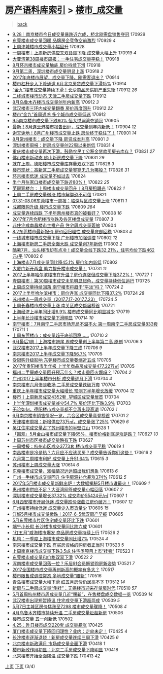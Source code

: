 [房产语料库索引](../../README.md)  > [楼市_成交量](楼市_成交量.md)
====
> [back](../README.md)

- [9.28｜南京楼市今日成交量暴跌近六成，桥北刚需盘销售夺冠](http://jkwz.applinzi.com/ittc/7018743765181924368.html#9.28%EF%BD%9C%E5%8D%97%E4%BA%AC%E6%A5%BC%E5%B8%82%E4%BB%8A%E6%97%A5%E6%88%90%E4%BA%A4%E9%87%8F%E6%9A%B4%E8%B7%8C%E8%BF%91%E5%85%AD%E6%88%90%EF%BC%8C%E6%A1%A5%E5%8C%97%E5%88%9A%E9%9C%80%E7%9B%98%E9%94%80%E5%94%AE%E5%A4%BA%E5%86%A0) 170929  
- [东莞楼市成交量回暖 品牌房企竞争空前激烈](http://jkwz.applinzi.com/ittc/7018666119399998481.html#%E4%B8%9C%E8%8E%9E%E6%A5%BC%E5%B8%82%E6%88%90%E4%BA%A4%E9%87%8F%E5%9B%9E%E6%9A%96+%E5%93%81%E7%89%8C%E6%88%BF%E4%BC%81%E7%AB%9E%E4%BA%89%E7%A9%BA%E5%89%8D%E6%BF%80%E7%83%88) 170929 *4* 
- [上周津城楼市成交量小幅回升](http://jkwz.applinzi.com/ittc/7018129893890720784.html#%E4%B8%8A%E5%91%A8%E6%B4%A5%E5%9F%8E%E6%A5%BC%E5%B8%82%E6%88%90%E4%BA%A4%E9%87%8F%E5%B0%8F%E5%B9%85%E5%9B%9E%E5%8D%87) 170928  
- [一周楼市｜上周新房供应又双叒叕下降 成交量大幅上升](http://jkwz.applinzi.com/ittc/7014948932453663761.html#%E4%B8%80%E5%91%A8%E6%A5%BC%E5%B8%82%EF%BD%9C%E4%B8%8A%E5%91%A8%E6%96%B0%E6%88%BF%E4%BE%9B%E5%BA%94%E5%8F%88%E5%8F%8C%E5%8F%92%E5%8F%95%E4%B8%8B%E9%99%8D+%E6%88%90%E4%BA%A4%E9%87%8F%E5%A4%A7%E5%B9%85%E4%B8%8A%E5%8D%87) 170919 *4* 
- [大亚湾第38周楼市周报：一手住宅成交量平稳！](http://jkwz.applinzi.com/ittc/7014708199654163473.html#%E5%A4%A7%E4%BA%9A%E6%B9%BE%E7%AC%AC38%E5%91%A8%E6%A5%BC%E5%B8%82%E5%91%A8%E6%8A%A5%EF%BC%9A%E4%B8%80%E6%89%8B%E4%BD%8F%E5%AE%85%E6%88%90%E4%BA%A4%E9%87%8F%E5%B9%B3%E7%A8%B3%EF%BC%81) 170918  
- [8月环京楼市成交量触底 房价持续下滑](http://jkwz.applinzi.com/ittc/7014705935392703504.html#8%E6%9C%88%E7%8E%AF%E4%BA%AC%E6%A5%BC%E5%B8%82%E6%88%90%E4%BA%A4%E9%87%8F%E8%A7%A6%E5%BA%95+%E6%88%BF%E4%BB%B7%E6%8C%81%E7%BB%AD%E4%B8%8B%E6%BB%91) 170918  
- [9月第二周，深圳楼市成交量明显上涨](http://jkwz.applinzi.com/ittc/7014660419619390480.html#9%E6%9C%88%E7%AC%AC%E4%BA%8C%E5%91%A8%EF%BC%8C%E6%B7%B1%E5%9C%B3%E6%A5%BC%E5%B8%82%E6%88%90%E4%BA%A4%E9%87%8F%E6%98%8E%E6%98%BE%E4%B8%8A%E6%B6%A8) 170918 *2* 
- [2017年底楼市展望，成交量下降，刚需客退出？](http://jkwz.applinzi.com/ittc/7013250074975667217.html#2017%E5%B9%B4%E5%BA%95%E6%A5%BC%E5%B8%82%E5%B1%95%E6%9C%9B%EF%BC%8C%E6%88%90%E4%BA%A4%E9%87%8F%E4%B8%8B%E9%99%8D%EF%BC%8C%E5%88%9A%E9%9C%80%E5%AE%A2%E9%80%80%E5%87%BA%EF%BC%9F) 170914  
- [楼市杠杆步入下降通道 6月北京房贷成交量下滑15%](http://jkwz.applinzi.com/ittc/7013040632606753552.html#%E6%A5%BC%E5%B8%82%E6%9D%A0%E6%9D%86%E6%AD%A5%E5%85%A5%E4%B8%8B%E9%99%8D%E9%80%9A%E9%81%93+6%E6%9C%88%E5%8C%97%E4%BA%AC%E6%88%BF%E8%B4%B7%E6%88%90%E4%BA%A4%E9%87%8F%E4%B8%8B%E6%BB%9115%25) 170914  
- [“金九”楼市成交量持续下滑！长沙商品房供销严重失衡](http://jkwz.applinzi.com/ittc/7012456880256058385.html#%E2%80%9C%E9%87%91%E4%B9%9D%E2%80%9D%E6%A5%BC%E5%B8%82%E6%88%90%E4%BA%A4%E9%87%8F%E6%8C%81%E7%BB%AD%E4%B8%8B%E6%BB%91%EF%BC%81%E9%95%BF%E6%B2%99%E5%95%86%E5%93%81%E6%88%BF%E4%BE%9B%E9%94%80%E4%B8%A5%E9%87%8D%E5%A4%B1%E8%A1%A1) 170912 *26* 
- [二线城市楼市动态 天津二手房成交量下跌](http://jkwz.applinzi.com/ittc/7012415735257891600.html#%E4%BA%8C%E7%BA%BF%E5%9F%8E%E5%B8%82%E6%A5%BC%E5%B8%82%E5%8A%A8%E6%80%81+%E5%A4%A9%E6%B4%A5%E4%BA%8C%E6%89%8B%E6%88%BF%E6%88%90%E4%BA%A4%E9%87%8F%E4%B8%8B%E8%B7%8C) 170912  
- [8月乌鲁木齐楼市成交量创年内新高](http://jkwz.applinzi.com/ittc/7012371552551830544.html#8%E6%9C%88%E4%B9%8C%E9%B2%81%E6%9C%A8%E9%BD%90%E6%A5%BC%E5%B8%82%E6%88%90%E4%BA%A4%E9%87%8F%E5%88%9B%E5%B9%B4%E5%86%85%E6%96%B0%E9%AB%98) 170912 *3* 
- [武汉楼市三环内成交量翻番 房价再度回升](http://jkwz.applinzi.com/ittc/7012342969745802256.html#%E6%AD%A6%E6%B1%89%E6%A5%BC%E5%B8%82%E4%B8%89%E7%8E%AF%E5%86%85%E6%88%90%E4%BA%A4%E9%87%8F%E7%BF%BB%E7%95%AA+%E6%88%BF%E4%BB%B7%E5%86%8D%E5%BA%A6%E5%9B%9E%E5%8D%87) 170912 *22* 
- [楼市“金九”首周遇冷 多个城市成交量低迷](http://jkwz.applinzi.com/ittc/7012294551589618704.html#%E6%A5%BC%E5%B8%82%E2%80%9C%E9%87%91%E4%B9%9D%E2%80%9D%E9%A6%96%E5%91%A8%E9%81%87%E5%86%B7+%E5%A4%9A%E4%B8%AA%E5%9F%8E%E5%B8%82%E6%88%90%E4%BA%A4%E9%87%8F%E4%BD%8E%E8%BF%B7) 170912  
- [9.5南京楼市成交量下跌80% 恒大悦澜湾夺销冠](http://jkwz.applinzi.com/ittc/7009945226356196368.html#9.5%E5%8D%97%E4%BA%AC%E6%A5%BC%E5%B8%82%E6%88%90%E4%BA%A4%E9%87%8F%E4%B8%8B%E8%B7%8C80%25+%E6%81%92%E5%A4%A7%E6%82%A6%E6%BE%9C%E6%B9%BE%E5%A4%BA%E9%94%80%E5%86%A0) 170905  
- [最新！8月连云港楼市报告出炉，成交量创年内新低！](http://jkwz.applinzi.com/ittc/7009379743059936272.html#%E6%9C%80%E6%96%B0%EF%BC%818%E6%9C%88%E8%BF%9E%E4%BA%91%E6%B8%AF%E6%A5%BC%E5%B8%82%E6%8A%A5%E5%91%8A%E5%87%BA%E7%82%89%EF%BC%8C%E6%88%90%E4%BA%A4%E9%87%8F%E5%88%9B%E5%B9%B4%E5%86%85%E6%96%B0%E4%BD%8E%EF%BC%81) 170904 *12* 
- [谢天谢地！8月广州楼市成交量止跌 房价终于稳住了！](http://jkwz.applinzi.com/ittc/7008375571455935504.html#%E8%B0%A2%E5%A4%A9%E8%B0%A2%E5%9C%B0%EF%BC%818%E6%9C%88%E5%B9%BF%E5%B7%9E%E6%A5%BC%E5%B8%82%E6%88%90%E4%BA%A4%E9%87%8F%E6%AD%A2%E8%B7%8C+%E6%88%BF%E4%BB%B7%E7%BB%88%E4%BA%8E%E7%A8%B3%E4%BD%8F%E4%BA%86%EF%BC%81) 170901 *14* 
- [8月常州楼市：成交量下降 房贷成本升高](http://jkwz.applinzi.com/ittc/7008382019107816465.html#8%E6%9C%88%E5%B8%B8%E5%B7%9E%E6%A5%BC%E5%B8%82%EF%BC%9A%E6%88%90%E4%BA%A4%E9%87%8F%E4%B8%8B%E9%99%8D+%E6%88%BF%E8%B4%B7%E6%88%90%E6%9C%AC%E5%8D%87%E9%AB%98) 170901 *3* 
- [深圳楼市周报：新房成交量创22周以来新低](http://jkwz.applinzi.com/ittc/7008060738219017233.html#%E6%B7%B1%E5%9C%B3%E6%A5%BC%E5%B8%82%E5%91%A8%E6%8A%A5%EF%BC%9A%E6%96%B0%E6%88%BF%E6%88%90%E4%BA%A4%E9%87%8F%E5%88%9B22%E5%91%A8%E4%BB%A5%E6%9D%A5%E6%96%B0%E4%BD%8E) 170831 *4* 
- [重庆楼市成交量再次下滑，鼓励农民工公积金贷款买房去库存？](http://jkwz.applinzi.com/ittc/7007988962508145681.html#%E9%87%8D%E5%BA%86%E6%A5%BC%E5%B8%82%E6%88%90%E4%BA%A4%E9%87%8F%E5%86%8D%E6%AC%A1%E4%B8%8B%E6%BB%91%EF%BC%8C%E9%BC%93%E5%8A%B1%E5%86%9C%E6%B0%91%E5%B7%A5%E5%85%AC%E7%A7%AF%E9%87%91%E8%B4%B7%E6%AC%BE%E4%B9%B0%E6%88%BF%E5%8E%BB%E5%BA%93%E5%AD%98%EF%BC%9F) 170831 *27* 
- [佛山楼市新动态 佛山新房成交量下降](http://jkwz.applinzi.com/ittc/7007979704710333457.html#%E4%BD%9B%E5%B1%B1%E6%A5%BC%E5%B8%82%E6%96%B0%E5%8A%A8%E6%80%81+%E4%BD%9B%E5%B1%B1%E6%96%B0%E6%88%BF%E6%88%90%E4%BA%A4%E9%87%8F%E4%B8%8B%E9%99%8D) 170831 *29* 
- [就在上周，德阳楼市成交量库存量双双下跌](http://jkwz.applinzi.com/ittc/7005796703142413328.html#%E5%B0%B1%E5%9C%A8%E4%B8%8A%E5%91%A8%EF%BC%8C%E5%BE%B7%E9%98%B3%E6%A5%BC%E5%B8%82%E6%88%90%E4%BA%A4%E9%87%8F%E5%BA%93%E5%AD%98%E9%87%8F%E5%8F%8C%E5%8F%8C%E4%B8%8B%E8%B7%8C) 170828 *3* 
- [楼市现状：高新区二手房成交量寥寥无几为哪般？](http://jkwz.applinzi.com/ittc/7005894030649721872.html#%E6%A5%BC%E5%B8%82%E7%8E%B0%E7%8A%B6%EF%BC%9A%E9%AB%98%E6%96%B0%E5%8C%BA%E4%BA%8C%E6%89%8B%E6%88%BF%E6%88%90%E4%BA%A4%E9%87%8F%E5%AF%A5%E5%AF%A5%E6%97%A0%E5%87%A0%E4%B8%BA%E5%93%AA%E8%88%AC%EF%BC%9F) 170826 *31* 
- [环京楼市低迷 成交量不如过去](http://jkwz.applinzi.com/ittc/7005301038910014480.html#%E7%8E%AF%E4%BA%AC%E6%A5%BC%E5%B8%82%E4%BD%8E%E8%BF%B7+%E6%88%90%E4%BA%A4%E9%87%8F%E4%B8%8D%E5%A6%82%E8%BF%87%E5%8E%BB) 170824  
- [半个月张家口楼市成交量下跌近80%！](http://jkwz.applinzi.com/ittc/7004653502184555536.html#%E5%8D%8A%E4%B8%AA%E6%9C%88%E5%BC%A0%E5%AE%B6%E5%8F%A3%E6%A5%BC%E5%B8%82%E6%88%90%E4%BA%A4%E9%87%8F%E4%B8%8B%E8%B7%8C%E8%BF%9180%25%EF%BC%81) 170822 *25* 
- [芜房观楼台：上周楼市成交量回升丨8月房租曝光](http://jkwz.applinzi.com/ittc/7004541742337229840.html#%E8%8A%9C%E6%88%BF%E8%A7%82%E6%A5%BC%E5%8F%B0%EF%BC%9A%E4%B8%8A%E5%91%A8%E6%A5%BC%E5%B8%82%E6%88%90%E4%BA%A4%E9%87%8F%E5%9B%9E%E5%8D%87%E4%B8%A88%E6%9C%88%E6%88%BF%E7%A7%9F%E6%9B%9D%E5%85%89) 170822 *1* 
- [上周二手房成交量微涨 楼市解绑恐不可信](http://jkwz.applinzi.com/ittc/7004327722531423248.html#%E4%B8%8A%E5%91%A8%E4%BA%8C%E6%89%8B%E6%88%BF%E6%88%90%E4%BA%A4%E9%87%8F%E5%BE%AE%E6%B6%A8+%E6%A5%BC%E5%B8%82%E8%A7%A3%E7%BB%91%E6%81%90%E4%B8%8D%E5%8F%AF%E4%BF%A1) 170821  
- [07.31-08.06东莞楼市一周报：临深片区成交量上涨](http://jkwz.applinzi.com/ittc/7000550154472784913.html#07.31-08.06%E4%B8%9C%E8%8E%9E%E6%A5%BC%E5%B8%82%E4%B8%80%E5%91%A8%E6%8A%A5%EF%BC%9A%E4%B8%B4%E6%B7%B1%E7%89%87%E5%8C%BA%E6%88%90%E4%BA%A4%E9%87%8F%E4%B8%8A%E6%B6%A8) 170811 *1* 
- [成都限购升级 楼市成交量下跌](http://jkwz.applinzi.com/ittc/6999864690652759056.html#%E6%88%90%E9%83%BD%E9%99%90%E8%B4%AD%E5%8D%87%E7%BA%A7+%E6%A5%BC%E5%B8%82%E6%88%90%E4%BA%A4%E9%87%8F%E4%B8%8B%E8%B7%8C) 170809 *284* 
- [成交量连续四跌 下半年惠州楼市真的被看好？](http://jkwz.applinzi.com/ittc/6999308065185465360.html#%E6%88%90%E4%BA%A4%E9%87%8F%E8%BF%9E%E7%BB%AD%E5%9B%9B%E8%B7%8C+%E4%B8%8B%E5%8D%8A%E5%B9%B4%E6%83%A0%E5%B7%9E%E6%A5%BC%E5%B8%82%E7%9C%9F%E7%9A%84%E8%A2%AB%E7%9C%8B%E5%A5%BD%EF%BC%9F) 170808 *16* 
- [2017年7月合肥楼市涨跌及各区楼盘成交量](http://jkwz.applinzi.com/ittc/6999048602931168273.html#2017%E5%B9%B47%E6%9C%88%E5%90%88%E8%82%A5%E6%A5%BC%E5%B8%82%E6%B6%A8%E8%B7%8C%E5%8F%8A%E5%90%84%E5%8C%BA%E6%A5%BC%E7%9B%98%E6%88%90%E4%BA%A4%E9%87%8F) 170807 *3* 
- [非住宅成南昌楼市主推产品 住宅周成交量萎缩](http://jkwz.applinzi.com/ittc/6997835497198863376.html#%E9%9D%9E%E4%BD%8F%E5%AE%85%E6%88%90%E5%8D%97%E6%98%8C%E6%A5%BC%E5%B8%82%E4%B8%BB%E6%8E%A8%E4%BA%A7%E5%93%81+%E4%BD%8F%E5%AE%85%E5%91%A8%E6%88%90%E4%BA%A4%E9%87%8F%E8%90%8E%E7%BC%A9) 170804  
- [8.2东莞楼市最新报价 房价回归理性 成交量底部回稳](http://jkwz.applinzi.com/ittc/6997532286277649424.html#8.2%E4%B8%9C%E8%8E%9E%E6%A5%BC%E5%B8%82%E6%9C%80%E6%96%B0%E6%8A%A5%E4%BB%B7+%E6%88%BF%E4%BB%B7%E5%9B%9E%E5%BD%92%E7%90%86%E6%80%A7+%E6%88%90%E4%BA%A4%E9%87%8F%E5%BA%95%E9%83%A8%E5%9B%9E%E7%A8%B3) 170803 *4* 
- [一线城市楼市成交量下降 广州楼市加强调控](http://jkwz.applinzi.com/ittc/6997306183848035345.html#%E4%B8%80%E7%BA%BF%E5%9F%8E%E5%B8%82%E6%A5%BC%E5%B8%82%E6%88%90%E4%BA%A4%E9%87%8F%E4%B8%8B%E9%99%8D+%E5%B9%BF%E5%B7%9E%E6%A5%BC%E5%B8%82%E5%8A%A0%E5%BC%BA%E8%B0%83%E6%8E%A7) 170802 *12* 
- [上海楼市新房二手房全面大跌 成交量创7年新低](http://jkwz.applinzi.com/ittc/6997230153732981777.html#%E4%B8%8A%E6%B5%B7%E6%A5%BC%E5%B8%82%E6%96%B0%E6%88%BF%E4%BA%8C%E6%89%8B%E6%88%BF%E5%85%A8%E9%9D%A2%E5%A4%A7%E8%B7%8C+%E6%88%90%E4%BA%A4%E9%87%8F%E5%88%9B7%E5%B9%B4%E6%96%B0%E4%BD%8E) 170802 *2* 
- [酷暑7月，汕头楼市却有点冷！成交量全线下跌32.21%，住宅均价下跌462元/平](http://jkwz.applinzi.com/ittc/6997155568341746704.html#%E9%85%B7%E6%9A%917%E6%9C%88%EF%BC%8C%E6%B1%95%E5%A4%B4%E6%A5%BC%E5%B8%82%E5%8D%B4%E6%9C%89%E7%82%B9%E5%86%B7%EF%BC%81%E6%88%90%E4%BA%A4%E9%87%8F%E5%85%A8%E7%BA%BF%E4%B8%8B%E8%B7%8C32.21%25%EF%BC%8C%E4%BD%8F%E5%AE%85%E5%9D%87%E4%BB%B7%E4%B8%8B%E8%B7%8C462%E5%85%83%2F%E5%B9%B3) 170802 *6* 
- [上海楼市7月成交量同比降45.1% 房价年内新低](http://jkwz.applinzi.com/ittc/6997107816413004817.html#%E4%B8%8A%E6%B5%B7%E6%A5%BC%E5%B8%827%E6%9C%88%E6%88%90%E4%BA%A4%E9%87%8F%E5%90%8C%E6%AF%94%E9%99%8D45.1%25+%E6%88%BF%E4%BB%B7%E5%B9%B4%E5%86%85%E6%96%B0%E4%BD%8E) 170802  
- [大厦门新开两盘 助力提升楼市成交量！](http://jkwz.applinzi.com/ittc/6996429663843648529.html#%E5%A4%A7%E5%8E%A6%E9%97%A8%E6%96%B0%E5%BC%80%E4%B8%A4%E7%9B%98+%E5%8A%A9%E5%8A%9B%E6%8F%90%E5%8D%87%E6%A5%BC%E5%B8%82%E6%88%90%E4%BA%A4%E9%87%8F%EF%BC%81) 170731 *11* 
- [2017上半年哈尔滨楼市在升温？房价连涨但成交量下降37.2%！](http://jkwz.applinzi.com/ittc/6995041656787977232.html#2017%E4%B8%8A%E5%8D%8A%E5%B9%B4%E5%93%88%E5%B0%94%E6%BB%A8%E6%A5%BC%E5%B8%82%E5%9C%A8%E5%8D%87%E6%B8%A9%EF%BC%9F%E6%88%BF%E4%BB%B7%E8%BF%9E%E6%B6%A8%E4%BD%86%E6%88%90%E4%BA%A4%E9%87%8F%E4%B8%8B%E9%99%8D37.2%25%EF%BC%81) 170727 *1* 
- [壹周楼市｜第30周楼市成交未见明显起色，成交量持续低位运行](http://jkwz.applinzi.com/ittc/6994329115564704785.html#%E5%A3%B9%E5%91%A8%E6%A5%BC%E5%B8%82%EF%BD%9C%E7%AC%AC30%E5%91%A8%E6%A5%BC%E5%B8%82%E6%88%90%E4%BA%A4%E6%9C%AA%E8%A7%81%E6%98%8E%E6%98%BE%E8%B5%B7%E8%89%B2%EF%BC%8C%E6%88%90%E4%BA%A4%E9%87%8F%E6%8C%81%E7%BB%AD%E4%BD%8E%E4%BD%8D%E8%BF%90%E8%A1%8C) 170725  
- [上周成交量持续回落 南宁楼市将趋于“平淡”吗？](http://jkwz.applinzi.com/ittc/6993909887829279761.html#%E4%B8%8A%E5%91%A8%E6%88%90%E4%BA%A4%E9%87%8F%E6%8C%81%E7%BB%AD%E5%9B%9E%E8%90%BD+%E5%8D%97%E5%AE%81%E6%A5%BC%E5%B8%82%E5%B0%86%E8%B6%8B%E4%BA%8E%E2%80%9C%E5%B9%B3%E6%B7%A1%E2%80%9D%E5%90%97%EF%BC%9F) 170724 *2* 
- [2017上半年哈尔滨楼市：房价连涨 成交量同比下降37.2%](http://jkwz.applinzi.com/ittc/6993889409920140304.html#2017%E4%B8%8A%E5%8D%8A%E5%B9%B4%E5%93%88%E5%B0%94%E6%BB%A8%E6%A5%BC%E5%B8%82%EF%BC%9A%E6%88%BF%E4%BB%B7%E8%BF%9E%E6%B6%A8+%E6%88%90%E4%BA%A4%E9%87%8F%E5%90%8C%E6%AF%94%E4%B8%8B%E9%99%8D37.2%25) 170724 *28* 
- [苏州楼市一周成交量（2017.7.17-2017.7.23）](http://jkwz.applinzi.com/ittc/6993792279037608976.html#%E8%8B%8F%E5%B7%9E%E6%A5%BC%E5%B8%82%E4%B8%80%E5%91%A8%E6%88%90%E4%BA%A4%E9%87%8F%EF%BC%882017.7.17-2017.7.23%EF%BC%89) 170724 *5* 
- [上周长春楼市成交量上涨 南关区成交额居榜首](http://jkwz.applinzi.com/ittc/6992585007980610320.html#%E4%B8%8A%E5%91%A8%E9%95%BF%E6%98%A5%E6%A5%BC%E5%B8%82%E6%88%90%E4%BA%A4%E9%87%8F%E4%B8%8A%E6%B6%A8+%E5%8D%97%E5%85%B3%E5%8C%BA%E6%88%90%E4%BA%A4%E9%A2%9D%E5%B1%85%E6%A6%9C%E9%A6%96) 170721  
- [上海经济上半年同比增6.9% 楼市成交量同比明显减少](http://jkwz.applinzi.com/ittc/6992147782864208912.html#%E4%B8%8A%E6%B5%B7%E7%BB%8F%E6%B5%8E%E4%B8%8A%E5%8D%8A%E5%B9%B4%E5%90%8C%E6%AF%94%E5%A2%9E6.9%25+%E6%A5%BC%E5%B8%82%E6%88%90%E4%BA%A4%E9%87%8F%E5%90%8C%E6%AF%94%E6%98%8E%E6%98%BE%E5%87%8F%E5%B0%91) 170719  
- [上半年长沙楼市成交量下滑明显](http://jkwz.applinzi.com/ittc/6990044130879996945.html#%E4%B8%8A%E5%8D%8A%E5%B9%B4%E9%95%BF%E6%B2%99%E6%A5%BC%E5%B8%82%E6%88%90%E4%BA%A4%E9%87%8F%E4%B8%8B%E6%BB%91%E6%98%8E%E6%98%BE) 170714 *10* 
- [南宁楼市：7月南宁二手房市场开局不温不火 第一周南宁二手房成交量833套](http://jkwz.applinzi.com/ittc/6989061050660815889.html#%E5%8D%97%E5%AE%81%E6%A5%BC%E5%B8%82%EF%BC%9A7%E6%9C%88%E5%8D%97%E5%AE%81%E4%BA%8C%E6%89%8B%E6%88%BF%E5%B8%82%E5%9C%BA%E5%BC%80%E5%B1%80%E4%B8%8D%E6%B8%A9%E4%B8%8D%E7%81%AB+%E7%AC%AC%E4%B8%80%E5%91%A8%E5%8D%97%E5%AE%81%E4%BA%8C%E6%89%8B%E6%88%BF%E6%88%90%E4%BA%A4%E9%87%8F833%E5%A5%97) 170711 *1* 
- [上周东莞楼市：成交量趋于底部回稳……](http://jkwz.applinzi.com/ittc/6988577760870925329.html#%E4%B8%8A%E5%91%A8%E4%B8%9C%E8%8E%9E%E6%A5%BC%E5%B8%82%EF%BC%9A%E6%88%90%E4%BA%A4%E9%87%8F%E8%B6%8B%E4%BA%8E%E5%BA%95%E9%83%A8%E5%9B%9E%E7%A8%B3%E2%80%A6%E2%80%A6) 170710 *3* 
- [6月最后1周｜上海楼市翘尾 周成交量创上半年第二高 原创](http://jkwz.applinzi.com/ittc/6987187406368146436.html#6%E6%9C%88%E6%9C%80%E5%90%8E1%E5%91%A8%EF%BD%9C%E4%B8%8A%E6%B5%B7%E6%A5%BC%E5%B8%82%E7%BF%98%E5%B0%BE+%E5%91%A8%E6%88%90%E4%BA%A4%E9%87%8F%E5%88%9B%E4%B8%8A%E5%8D%8A%E5%B9%B4%E7%AC%AC%E4%BA%8C%E9%AB%98+%E5%8E%9F%E5%88%9B) 170706 *3* 
- [武汉楼市2017上半年成交量下降三成](http://jkwz.applinzi.com/ittc/6987129904368714768.html#%E6%AD%A6%E6%B1%89%E6%A5%BC%E5%B8%822017%E4%B8%8A%E5%8D%8A%E5%B9%B4%E6%88%90%E4%BA%A4%E9%87%8F%E4%B8%8B%E9%99%8D%E4%B8%89%E6%88%90) 170706 *9* 
- [南京楼市2017上半年成交量下降56.7%](http://jkwz.applinzi.com/ittc/6986762009478431749.html#%E5%8D%97%E4%BA%AC%E6%A5%BC%E5%B8%822017%E4%B8%8A%E5%8D%8A%E5%B9%B4%E6%88%90%E4%BA%A4%E9%87%8F%E4%B8%8B%E9%99%8D56.7%25) 170705  
- [受限购升级影响 东莞楼市成交量萎缩近五成](http://jkwz.applinzi.com/ittc/6986758028781945872.html#%E5%8F%97%E9%99%90%E8%B4%AD%E5%8D%87%E7%BA%A7%E5%BD%B1%E5%93%8D+%E4%B8%9C%E8%8E%9E%E6%A5%BC%E5%B8%82%E6%88%90%E4%BA%A4%E9%87%8F%E8%90%8E%E7%BC%A9%E8%BF%91%E4%BA%94%E6%88%90) 170705  
- [2017年贵阳楼市半年报 上半年商品房成交量477.22万㎡](http://jkwz.applinzi.com/ittc/6986754307465413636.html#2017%E5%B9%B4%E8%B4%B5%E9%98%B3%E6%A5%BC%E5%B8%82%E5%8D%8A%E5%B9%B4%E6%8A%A5+%E4%B8%8A%E5%8D%8A%E5%B9%B4%E5%95%86%E5%93%81%E6%88%BF%E6%88%90%E4%BA%A4%E9%87%8F477.22%E4%B8%87%E3%8E%A1) 170705  
- [福州二手房成交量回升预示什么？楼市重回火爆吗？](http://jkwz.applinzi.com/ittc/6986511495738164229.html#%E7%A6%8F%E5%B7%9E%E4%BA%8C%E6%89%8B%E6%88%BF%E6%88%90%E4%BA%A4%E9%87%8F%E5%9B%9E%E5%8D%87%E9%A2%84%E7%A4%BA%E4%BB%80%E4%B9%88%EF%BC%9F%E6%A5%BC%E5%B8%82%E9%87%8D%E5%9B%9E%E7%81%AB%E7%88%86%E5%90%97%EF%BC%9F) 170704 *2* 
- [广州2017上半年楼市分析 成交量逐月下滑](http://jkwz.applinzi.com/ittc/6986491256036131845.html#%E5%B9%BF%E5%B7%9E2017%E4%B8%8A%E5%8D%8A%E5%B9%B4%E6%A5%BC%E5%B8%82%E5%88%86%E6%9E%90+%E6%88%90%E4%BA%A4%E9%87%8F%E9%80%90%E6%9C%88%E4%B8%8B%E6%BB%91) 170704 *4* 
- [南京楼市六月惨淡收场 二手房成交量跌破万套](http://jkwz.applinzi.com/ittc/6986482132237943812.html#%E5%8D%97%E4%BA%AC%E6%A5%BC%E5%B8%82%E5%85%AD%E6%9C%88%E6%83%A8%E6%B7%A1%E6%94%B6%E5%9C%BA+%E4%BA%8C%E6%89%8B%E6%88%BF%E6%88%90%E4%BA%A4%E9%87%8F%E8%B7%8C%E7%A0%B4%E4%B8%87%E5%A5%97) 170704  
- [重庆上半年楼市成交量大幅增长 预测下半年增长放缓](http://jkwz.applinzi.com/ittc/6986478747401061380.html#%E9%87%8D%E5%BA%86%E4%B8%8A%E5%8D%8A%E5%B9%B4%E6%A5%BC%E5%B8%82%E6%88%90%E4%BA%A4%E9%87%8F%E5%A4%A7%E5%B9%85%E5%A2%9E%E9%95%BF+%E9%A2%84%E6%B5%8B%E4%B8%8B%E5%8D%8A%E5%B9%B4%E5%A2%9E%E9%95%BF%E6%94%BE%E7%BC%93) 170704 *12* 
- [楼市丨上周新房成交4352套 ,望城区成交量居首](http://jkwz.applinzi.com/ittc/6986409936853402628.html#%E6%A5%BC%E5%B8%82%E4%B8%A8%E4%B8%8A%E5%91%A8%E6%96%B0%E6%88%BF%E6%88%90%E4%BA%A44352%E5%A5%97+%2C%E6%9C%9B%E5%9F%8E%E5%8C%BA%E6%88%90%E4%BA%A4%E9%87%8F%E5%B1%85%E9%A6%96) 170704  
- [上半年深圳楼市成交量减少54.7% 房价环比下跌3.9%](http://jkwz.applinzi.com/ittc/6986083089397580805.html#%E4%B8%8A%E5%8D%8A%E5%B9%B4%E6%B7%B1%E5%9C%B3%E6%A5%BC%E5%B8%82%E6%88%90%E4%BA%A4%E9%87%8F%E5%87%8F%E5%B0%9154.7%25+%E6%88%BF%E4%BB%B7%E7%8E%AF%E6%AF%94%E4%B8%8B%E8%B7%8C3.9%25) 170703  
- [无论如何，德阳楼市成交量都不会再出现高潮](http://jkwz.applinzi.com/ittc/6985388728959632388.html#%E6%97%A0%E8%AE%BA%E5%A6%82%E4%BD%95%EF%BC%8C%E5%BE%B7%E9%98%B3%E6%A5%BC%E5%B8%82%E6%88%90%E4%BA%A4%E9%87%8F%E9%83%BD%E4%B8%8D%E4%BC%9A%E5%86%8D%E5%87%BA%E7%8E%B0%E9%AB%98%E6%BD%AE) 170702 *1* 
- [6月南京楼市销售情况一览，六合区成交量竟登榜首](http://jkwz.applinzi.com/ittc/6985381456111993861.html#6%E6%9C%88%E5%8D%97%E4%BA%AC%E6%A5%BC%E5%B8%82%E9%94%80%E5%94%AE%E6%83%85%E5%86%B5%E4%B8%80%E8%A7%88%EF%BC%8C%E5%85%AD%E5%90%88%E5%8C%BA%E6%88%90%E4%BA%A4%E9%87%8F%E7%AB%9F%E7%99%BB%E6%A6%9C%E9%A6%96) 170701 *2* 
- [天津楼市周报：新增供应73万㎡，成交量涨了25%](http://jkwz.applinzi.com/ittc/6984611897587270660.html#%E5%A4%A9%E6%B4%A5%E6%A5%BC%E5%B8%82%E5%91%A8%E6%8A%A5%EF%BC%9A%E6%96%B0%E5%A2%9E%E4%BE%9B%E5%BA%9473%E4%B8%87%E3%8E%A1%EF%BC%8C%E6%88%90%E4%BA%A4%E9%87%8F%E6%B6%A8%E4%BA%8625%25) 170629 *6* 
- [吴江住宅成交量占了苏州楼市的半壁江山](http://jkwz.applinzi.com/ittc/6984169703650886660.html#%E5%90%B4%E6%B1%9F%E4%BD%8F%E5%AE%85%E6%88%90%E4%BA%A4%E9%87%8F%E5%8D%A0%E4%BA%86%E8%8B%8F%E5%B7%9E%E6%A5%BC%E5%B8%82%E7%9A%84%E5%8D%8A%E5%A3%81%E6%B1%9F%E5%B1%B1) 170628 *1* 
- [「围观」5月金山楼市成交量下降65%，楼市价格到底是涨是跌？](http://jkwz.applinzi.com/ittc/6983905934156760068.html#%E3%80%8C%E5%9B%B4%E8%A7%82%E3%80%8D5%E6%9C%88%E9%87%91%E5%B1%B1%E6%A5%BC%E5%B8%82%E6%88%90%E4%BA%A4%E9%87%8F%E4%B8%8B%E9%99%8D65%25%EF%BC%8C%E6%A5%BC%E5%B8%82%E4%BB%B7%E6%A0%BC%E5%88%B0%E5%BA%95%E6%98%AF%E6%B6%A8%E6%98%AF%E8%B7%8C%EF%BC%9F) 170627 *10* 
- [上周苏州市区楼市成交量略有下跌](http://jkwz.applinzi.com/ittc/6983769599756469252.html#%E4%B8%8A%E5%91%A8%E8%8B%8F%E5%B7%9E%E5%B8%82%E5%8C%BA%E6%A5%BC%E5%B8%82%E6%88%90%E4%BA%A4%E9%87%8F%E7%95%A5%E6%9C%89%E4%B8%8B%E8%B7%8C) 170627  
- [一周播报：杭州市区成交3773套 楼市成交量平稳](http://jkwz.applinzi.com/ittc/6980955981612581893.html#%E4%B8%80%E5%91%A8%E6%92%AD%E6%8A%A5%EF%BC%9A%E6%9D%AD%E5%B7%9E%E5%B8%82%E5%8C%BA%E6%88%90%E4%BA%A43773%E5%A5%97+%E6%A5%BC%E5%B8%82%E6%88%90%E4%BA%A4%E9%87%8F%E5%B9%B3%E7%A8%B3) 170619 *1* 
- [南昌楼市是冷是热？六月应不应该买房？成交量告诉你们这些！](http://jkwz.applinzi.com/ittc/6979803081356084228.html#%E5%8D%97%E6%98%8C%E6%A5%BC%E5%B8%82%E6%98%AF%E5%86%B7%E6%98%AF%E7%83%AD%EF%BC%9F%E5%85%AD%E6%9C%88%E5%BA%94%E4%B8%8D%E5%BA%94%E8%AF%A5%E4%B9%B0%E6%88%BF%EF%BC%9F%E6%88%90%E4%BA%A4%E9%87%8F%E5%91%8A%E8%AF%89%E4%BD%A0%E4%BB%AC%E8%BF%99%E4%BA%9B%EF%BC%81) 170616 *2* 
- [六月第二周楼市利好 成交量上升51.64%](http://jkwz.applinzi.com/ittc/6979464632740611077.html#%E5%85%AD%E6%9C%88%E7%AC%AC%E4%BA%8C%E5%91%A8%E6%A5%BC%E5%B8%82%E5%88%A9%E5%A5%BD+%E6%88%90%E4%BA%A4%E9%87%8F%E4%B8%8A%E5%8D%8751.64%25) 170615 *3* 
- [苏州楼市上周成交量大涨](http://jkwz.applinzi.com/ittc/6978951938694448132.html#%E8%8B%8F%E5%B7%9E%E6%A5%BC%E5%B8%82%E4%B8%8A%E5%91%A8%E6%88%90%E4%BA%A4%E9%87%8F%E5%A4%A7%E6%B6%A8) 170614 *6* 
- [东莞楼市成交量，涨幅情况远远超出我们想象](http://jkwz.applinzi.com/ittc/6978699065997919237.html#%E4%B8%9C%E8%8E%9E%E6%A5%BC%E5%B8%82%E6%88%90%E4%BA%A4%E9%87%8F%EF%BC%8C%E6%B6%A8%E5%B9%85%E6%83%85%E5%86%B5%E8%BF%9C%E8%BF%9C%E8%B6%85%E5%87%BA%E6%88%91%E4%BB%AC%E6%83%B3%E8%B1%A1) 170613 *6* 
- [广州一手楼市成交量回升 住宅房源补仓暴涨374%](http://jkwz.applinzi.com/ittc/6978352941416055812.html#%E5%B9%BF%E5%B7%9E%E4%B8%80%E6%89%8B%E6%A5%BC%E5%B8%82%E6%88%90%E4%BA%A4%E9%87%8F%E5%9B%9E%E5%8D%87+%E4%BD%8F%E5%AE%85%E6%88%BF%E6%BA%90%E8%A1%A5%E4%BB%93%E6%9A%B4%E6%B6%A8374%25) 170612 *5* 
- [2017年5月楼市成交量新鲜出炉！大数据揭秘5月楼市谁最火！](http://jkwz.applinzi.com/ittc/6977217693034742789.html#2017%E5%B9%B45%E6%9C%88%E6%A5%BC%E5%B8%82%E6%88%90%E4%BA%A4%E9%87%8F%E6%96%B0%E9%B2%9C%E5%87%BA%E7%82%89%EF%BC%81%E5%A4%A7%E6%95%B0%E6%8D%AE%E6%8F%AD%E7%A7%985%E6%9C%88%E6%A5%BC%E5%B8%82%E8%B0%81%E6%9C%80%E7%81%AB%EF%BC%81) 170609 *1* 
- [惠州楼市供应不足？大亚湾网签成交量小幅回落](http://jkwz.applinzi.com/ittc/6976488433676452869.html#%E6%83%A0%E5%B7%9E%E6%A5%BC%E5%B8%82%E4%BE%9B%E5%BA%94%E4%B8%8D%E8%B6%B3%EF%BC%9F%E5%A4%A7%E4%BA%9A%E6%B9%BE%E7%BD%91%E7%AD%BE%E6%88%90%E4%BA%A4%E9%87%8F%E5%B0%8F%E5%B9%85%E5%9B%9E%E8%90%BD) 170607 *2* 
- [深圳楼市成交量增长37.32% 成交均价55424元/㎡](http://jkwz.applinzi.com/ittc/6976384730181141508.html#%E6%B7%B1%E5%9C%B3%E6%A5%BC%E5%B8%82%E6%88%90%E4%BA%A4%E9%87%8F%E5%A2%9E%E9%95%BF37.32%25+%E6%88%90%E4%BA%A4%E5%9D%87%E4%BB%B755424%E5%85%83%2F%E3%8E%A1) 170607 *1* 
- [6月西安楼市开局低迷 成交量跌价涨曲江房价破万！](http://jkwz.applinzi.com/ittc/6976369376834896901.html#6%E6%9C%88%E8%A5%BF%E5%AE%89%E6%A5%BC%E5%B8%82%E5%BC%80%E5%B1%80%E4%BD%8E%E8%BF%B7+%E6%88%90%E4%BA%A4%E9%87%8F%E8%B7%8C%E4%BB%B7%E6%B6%A8%E6%9B%B2%E6%B1%9F%E6%88%BF%E4%BB%B7%E7%A0%B4%E4%B8%87%EF%BC%81) 170607 *12* 
- [广州楼市持续低迷 成交量少入市货量少](http://jkwz.applinzi.com/ittc/6975697250792522756.html#%E5%B9%BF%E5%B7%9E%E6%A5%BC%E5%B8%82%E6%8C%81%E7%BB%AD%E4%BD%8E%E8%BF%B7+%E6%88%90%E4%BA%A4%E9%87%8F%E5%B0%91%E5%85%A5%E5%B8%82%E8%B4%A7%E9%87%8F%E5%B0%91) 170605 *15* 
- [江城5月楼市成交量微跌｜2017-6-5武汉房产早报](http://jkwz.applinzi.com/ittc/6975596899301065733.html#%E6%B1%9F%E5%9F%8E5%E6%9C%88%E6%A5%BC%E5%B8%82%E6%88%90%E4%BA%A4%E9%87%8F%E5%BE%AE%E8%B7%8C%EF%BD%9C2017-6-5%E6%AD%A6%E6%B1%89%E6%88%BF%E4%BA%A7%E6%97%A9%E6%8A%A5) 170605  
- [5月东莞楼市片区住宅成交量环比下跌](http://jkwz.applinzi.com/ittc/6974152150975251460.html#5%E6%9C%88%E4%B8%9C%E8%8E%9E%E6%A5%BC%E5%B8%82%E7%89%87%E5%8C%BA%E4%BD%8F%E5%AE%85%E6%88%90%E4%BA%A4%E9%87%8F%E7%8E%AF%E6%AF%94%E4%B8%8B%E8%B7%8C) 170601  
- [端午小长假 长沙楼市成交量同比跌六成](http://jkwz.applinzi.com/ittc/6974133804879856645.html#%E7%AB%AF%E5%8D%88%E5%B0%8F%E9%95%BF%E5%81%87+%E9%95%BF%E6%B2%99%E6%A5%BC%E5%B8%82%E6%88%90%E4%BA%A4%E9%87%8F%E5%90%8C%E6%AF%94%E8%B7%8C%E5%85%AD%E6%88%90) 170601  
- [“红五月”威海楼市爆发 商品房成交量持续上行](http://jkwz.applinzi.com/ittc/6972038212154295300.html#%E2%80%9C%E7%BA%A2%E4%BA%94%E6%9C%88%E2%80%9D%E5%A8%81%E6%B5%B7%E6%A5%BC%E5%B8%82%E7%88%86%E5%8F%91+%E5%95%86%E5%93%81%E6%88%BF%E6%88%90%E4%BA%A4%E9%87%8F%E6%8C%81%E7%BB%AD%E4%B8%8A%E8%A1%8C) 170526 *2* 
- [机构：一季度上海楼市成交量同比增7%](http://jkwz.applinzi.com/ittc/6971146568810890245.html#%E6%9C%BA%E6%9E%84%EF%BC%9A%E4%B8%80%E5%AD%A3%E5%BA%A6%E4%B8%8A%E6%B5%B7%E6%A5%BC%E5%B8%82%E6%88%90%E4%BA%A4%E9%87%8F%E5%90%8C%E6%AF%94%E5%A2%9E7%25) 170524 *4* 
- [南京楼市成交量下跌 有买房资格的购房者正当时](http://jkwz.applinzi.com/ittc/6970875076768433156.html#%E5%8D%97%E4%BA%AC%E6%A5%BC%E5%B8%82%E6%88%90%E4%BA%A4%E9%87%8F%E4%B8%8B%E8%B7%8C+%E6%9C%89%E4%B9%B0%E6%88%BF%E8%B5%84%E6%A0%BC%E7%9A%84%E8%B4%AD%E6%88%BF%E8%80%85%E6%AD%A3%E5%BD%93%E6%97%B6) 170523 *5* 
- [上周南京楼市成交量下跌3.5成 住宅类项目上市“挂零”](http://jkwz.applinzi.com/ittc/6970841820740191237.html#%E4%B8%8A%E5%91%A8%E5%8D%97%E4%BA%AC%E6%A5%BC%E5%B8%82%E6%88%90%E4%BA%A4%E9%87%8F%E4%B8%8B%E8%B7%8C3.5%E6%88%90+%E4%BD%8F%E5%AE%85%E7%B1%BB%E9%A1%B9%E7%9B%AE%E4%B8%8A%E5%B8%82%E2%80%9C%E6%8C%82%E9%9B%B6%E2%80%9D) 170523 *1* 
- [东莞楼市成交量和价格双双下滑](http://jkwz.applinzi.com/ittc/6970538211813098501.html#%E4%B8%9C%E8%8E%9E%E6%A5%BC%E5%B8%82%E6%88%90%E4%BA%A4%E9%87%8F%E5%92%8C%E4%BB%B7%E6%A0%BC%E5%8F%8C%E5%8F%8C%E4%B8%8B%E6%BB%91) 170522 *2* 
- [浑南楼市成交量回落一位？乐居91会员解锁购房新姿势](http://jkwz.applinzi.com/ittc/6970037894738609157.html#%E6%B5%91%E5%8D%97%E6%A5%BC%E5%B8%82%E6%88%90%E4%BA%A4%E9%87%8F%E5%9B%9E%E8%90%BD%E4%B8%80%E4%BD%8D%EF%BC%9F%E4%B9%90%E5%B1%8591%E4%BC%9A%E5%91%98%E8%A7%A3%E9%94%81%E8%B4%AD%E6%88%BF%E6%96%B0%E5%A7%BF%E5%8A%BF) 170521 *7* 
- [2017全国楼市成交量再创新高的概率有多大？](http://jkwz.applinzi.com/ittc/6968696331857036292.html#2017%E5%85%A8%E5%9B%BD%E6%A5%BC%E5%B8%82%E6%88%90%E4%BA%A4%E9%87%8F%E5%86%8D%E5%88%9B%E6%96%B0%E9%AB%98%E7%9A%84%E6%A6%82%E7%8E%87%E6%9C%89%E5%A4%9A%E5%A4%A7%EF%BC%9F) 170517  
- [楼市限售成调控常态 多地成交量“腰斩”](http://jkwz.applinzi.com/ittc/6968333748876608517.html#%E6%A5%BC%E5%B8%82%E9%99%90%E5%94%AE%E6%88%90%E8%B0%83%E6%8E%A7%E5%B8%B8%E6%80%81+%E5%A4%9A%E5%9C%B0%E6%88%90%E4%BA%A4%E9%87%8F%E2%80%9C%E8%85%B0%E6%96%A9%E2%80%9D) 170516  
- [青岛楼市成交量大幅下滑 红五月房价仍居高不下](http://jkwz.applinzi.com/ittc/6966771641110496260.html#%E9%9D%92%E5%B2%9B%E6%A5%BC%E5%B8%82%E6%88%90%E4%BA%A4%E9%87%8F%E5%A4%A7%E5%B9%85%E4%B8%8B%E6%BB%91+%E7%BA%A2%E4%BA%94%E6%9C%88%E6%88%BF%E4%BB%B7%E4%BB%8D%E5%B1%85%E9%AB%98%E4%B8%8D%E4%B8%8B) 170512 *14* 
- [新房与二手房成交量“倒挂”：无锡楼市迎来存量房时代](http://jkwz.applinzi.com/ittc/6965957925896979460.html#%E6%96%B0%E6%88%BF%E4%B8%8E%E4%BA%8C%E6%89%8B%E6%88%BF%E6%88%90%E4%BA%A4%E9%87%8F%E2%80%9C%E5%80%92%E6%8C%82%E2%80%9D%EF%BC%9A%E6%97%A0%E9%94%A1%E6%A5%BC%E5%B8%82%E8%BF%8E%E6%9D%A5%E5%AD%98%E9%87%8F%E6%88%BF%E6%97%B6%E4%BB%A3) 170510 *57* 
- [5月首周杭州楼市周成交量几近“腰斩”，在售楼盘成交数据一览](http://jkwz.applinzi.com/ittc/6965732127793480708.html#5%E6%9C%88%E9%A6%96%E5%91%A8%E6%9D%AD%E5%B7%9E%E6%A5%BC%E5%B8%82%E5%91%A8%E6%88%90%E4%BA%A4%E9%87%8F%E5%87%A0%E8%BF%91%E2%80%9C%E8%85%B0%E6%96%A9%E2%80%9D%EF%BC%8C%E5%9C%A8%E5%94%AE%E6%A5%BC%E7%9B%98%E6%88%90%E4%BA%A4%E6%95%B0%E6%8D%AE%E4%B8%80%E8%A7%88) 170509 *14* 
- [武汉楼市出现短暂降温 住宅成交量下滑超两成](http://jkwz.applinzi.com/ittc/6965582103969268741.html#%E6%AD%A6%E6%B1%89%E6%A5%BC%E5%B8%82%E5%87%BA%E7%8E%B0%E7%9F%AD%E6%9A%82%E9%99%8D%E6%B8%A9+%E4%BD%8F%E5%AE%85%E6%88%90%E4%BA%A4%E9%87%8F%E4%B8%8B%E6%BB%91%E8%B6%85%E4%B8%A4%E6%88%90) 170509 *5* 
- [5月7日主城区房价猛涨至7298 楼市成交量骤降！](http://jkwz.applinzi.com/ittc/6965309857728037892.html#5%E6%9C%887%E6%97%A5%E4%B8%BB%E5%9F%8E%E5%8C%BA%E6%88%BF%E4%BB%B7%E7%8C%9B%E6%B6%A8%E8%87%B37298+%E6%A5%BC%E5%B8%82%E6%88%90%E4%BA%A4%E9%87%8F%E9%AA%A4%E9%99%8D%EF%BC%81) 170508 *4* 
- [4月乌鲁木齐楼市持续升温 二手房成交量赶超新房](http://jkwz.applinzi.com/ittc/6964336284603515909.html#4%E6%9C%88%E4%B9%8C%E9%B2%81%E6%9C%A8%E9%BD%90%E6%A5%BC%E5%B8%82%E6%8C%81%E7%BB%AD%E5%8D%87%E6%B8%A9+%E4%BA%8C%E6%89%8B%E6%88%BF%E6%88%90%E4%BA%A4%E9%87%8F%E8%B5%B6%E8%B6%85%E6%96%B0%E6%88%BF) 170506  
- [楼市成交量 五一创新低](http://jkwz.applinzi.com/ittc/6963062194819302404.html#%E6%A5%BC%E5%B8%82%E6%88%90%E4%BA%A4%E9%87%8F+%E4%BA%94%E4%B8%80%E5%88%9B%E6%96%B0%E4%BD%8E) 170502  
- [4.25：昨日楼市成交220套 成交量暴涨](http://jkwz.applinzi.com/ittc/6960478076633875460.html#4.25%EF%BC%9A%E6%98%A8%E6%97%A5%E6%A5%BC%E5%B8%82%E6%88%90%E4%BA%A4220%E5%A5%97+%E6%88%90%E4%BA%A4%E9%87%8F%E6%9A%B4%E6%B6%A8) 170425  
- [厦门楼市成交量下降回归理性？业内：走向未定！](http://jkwz.applinzi.com/ittc/6960428365327631365.html#%E5%8E%A6%E9%97%A8%E6%A5%BC%E5%B8%82%E6%88%90%E4%BA%A4%E9%87%8F%E4%B8%8B%E9%99%8D%E5%9B%9E%E5%BD%92%E7%90%86%E6%80%A7%EF%BC%9F%E4%B8%9A%E5%86%85%EF%BC%9A%E8%B5%B0%E5%90%91%E6%9C%AA%E5%AE%9A%EF%BC%81) 170425 *4* 
- [长沙楼市逐渐退烧！新房成交量连续三周下滑](http://jkwz.applinzi.com/ittc/6960397971446301700.html#%E9%95%BF%E6%B2%99%E6%A5%BC%E5%B8%82%E9%80%90%E6%B8%90%E9%80%80%E7%83%A7%EF%BC%81%E6%96%B0%E6%88%BF%E6%88%90%E4%BA%A4%E9%87%8F%E8%BF%9E%E7%BB%AD%E4%B8%89%E5%91%A8%E4%B8%8B%E6%BB%91) 170425 *6* 
- [北京楼市新政满月 市场成交量全面下滑](http://jkwz.applinzi.com/ittc/6957882740505576453.html#%E5%8C%97%E4%BA%AC%E6%A5%BC%E5%B8%82%E6%96%B0%E6%94%BF%E6%BB%A1%E6%9C%88+%E5%B8%82%E5%9C%BA%E6%88%90%E4%BA%A4%E9%87%8F%E5%85%A8%E9%9D%A2%E4%B8%8B%E6%BB%91) 170418 *1* 
- [楼市新政作用初显：北京二手房成交量下降明显](http://jkwz.applinzi.com/ittc/6957801670850380804.html#%E6%A5%BC%E5%B8%82%E6%96%B0%E6%94%BF%E4%BD%9C%E7%94%A8%E5%88%9D%E6%98%BE%EF%BC%9A%E5%8C%97%E4%BA%AC%E4%BA%8C%E6%89%8B%E6%88%BF%E6%88%90%E4%BA%A4%E9%87%8F%E4%B8%8B%E9%99%8D%E6%98%8E%E6%98%BE) 170418  
- [北京楼市开始全面降温 成交量下跌](http://jkwz.applinzi.com/ittc/6955817621164393477.html#%E5%8C%97%E4%BA%AC%E6%A5%BC%E5%B8%82%E5%BC%80%E5%A7%8B%E5%85%A8%E9%9D%A2%E9%99%8D%E6%B8%A9+%E6%88%90%E4%BA%A4%E9%87%8F%E4%B8%8B%E8%B7%8C) 170413 *42* 


 [上页](楼市_成交量.md) [下页](楼市_成交量2.md)          (3/4)